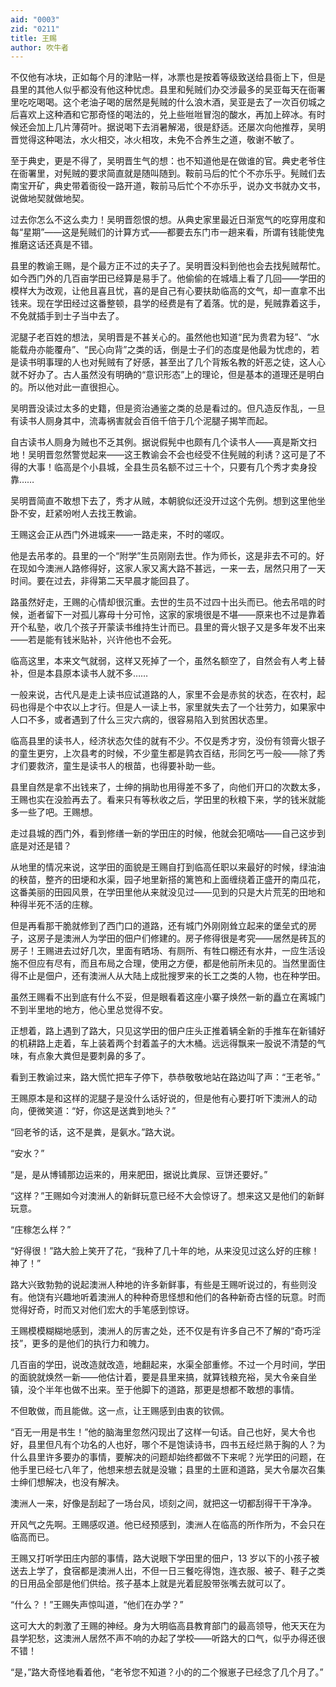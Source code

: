 ```yaml
---
aid: "0003"
zid: "0211"
title: 王赐
author: 吹牛者
---
```


不仅他有冰块，正如每个月的津贴一样，冰票也是按着等级致送给县衙上下，但是县里的其他人似乎都没有他这种忧虑。县里和髡贼们办交涉最多的吴亚每天在衙署里吃吃喝喝。这个老油子喝的居然是髡贼的什么浪木酒，吴亚是去了一次百仞城之后喜欢上这种酒和它那奇怪的喝法的，兑上些咝咝冒泡的酸水，再加上碎冰。有时候还会加上几片薄荷叶。据说喝下去消暑解渴，很是舒适。还屡次向他推荐，吴明晋觉得这种喝法，水火相交，冰火相攻，未免不合养生之道，敬谢不敏了。

至于典史，更是不得了，吴明晋生气的想：也不知道他是在做谁的官。典史老爷住在衙署里，对髡贼的要求简直就是随叫随到。鞍前马后的忙个不亦乐乎。髡贼们去南宝开矿，典史带着衙役一路开道，鞍前马后忙个不亦乐乎，说办文书就办文书，说做地契就做地契。

过去你怎么不这么卖力！吴明晋怨恨的想。从典史家里最近日渐宽气的吃穿用度和每“星期”——这是髡贼们的计算方式——都要去东门市一趟来看，所谓有钱能使鬼推磨这话还真是不错。

县里的教谕王赐，是个最方正不过的夫子了。吴明晋没料到他也会去找髡贼帮忙。如今西门外的几百亩学田已经算是易手了。他偷偷的在城墙上看了几回——学田的模样大为改观，让他且喜且忧，喜的是自己有心要扶助临高的文气，却一直拿不出钱来。现在学田经过这番整顿，县学的经费是有了着落。忧的是，髡贼靠着这手，不免就插手到士子当中去了。

泥腿子老百姓的想法，吴明晋是不甚关心的。虽然他也知道“民为贵君为轻”、“水能载舟亦能覆舟”、“民心向背”之类的话，倒是士子们的态度是他最为忧虑的，若是读书明事理的人也对髡贼有了好感，甚至出了几个背叛名教的奸恶之徒，这人心就不好办了。古人虽然没有明确的“意识形态”上的理论，但是基本的道理还是明白的。所以他对此一直很担心。

吴明晋没读过太多的史籍，但是资治通鉴之类的总是看过的。但凡造反作乱，一旦有读书人厕身其中，流毒祸害就会百倍千倍于几个泥腿子揭竿而起。

自古读书人厕身为贼也不乏其例。据说假髡中也颇有几个读书人——真是斯文扫地！吴明晋忽然警觉起来——这王教谕会不会也经受不住髡贼的利诱？这可是了不得的大事！临高是个小县城，全县生员名额不过三十个，只要有几个秀才卖身投靠……

吴明晋简直不敢想下去了，秀才从贼，本朝貌似还没开过这个先例。想到这里他坐卧不安，赶紧吩咐人去找王教谕。

王赐这会正从西门外进城来——一路走来，不时的嗟叹。

他是去吊孝的。县里的一个“附学”生员刚刚去世。作为师长，这是非去不可的。好在现如今澳洲人路修得好，这家人家又离大路不甚远，一来一去，居然只用了一天时间。要在过去，非得第二天早晨才能回县了。

路虽然好走，王赐的心情却很沉重。去世的生员不过四十出头而已。他去吊唁的时候，逝者留下一对孤儿寡母十分可怜，这家的家境很是不堪——原来也不过是靠着开个私塾，收几个孩子开蒙读书维持生计而已。县里的膏火银子又是多年发不出来——若是能有钱米贴补，兴许他也不会死。

临高这里，本来文气就弱，这样又死掉了一个，虽然名额空了，自然会有人考上替补，但是本县原本读书人就不多……

一般来说，古代凡是走上读书应试道路的人，家里不会是赤贫的状态，在农村，起码也得是个中农以上才行。但是人一读上书，家里就失去了一个壮劳力，如果家中人口不多，或者遇到了什么三灾六病的，很容易陷入到贫困状态里。

临高县里的读书人，经济状态欠佳的就有不少。不仅是秀才穷，没份有领膏火银子的童生更穷，上次县考的时候，不少童生都是鹑衣百结，形同乞丐一般——除了秀才们要救济，童生是读书人的根苗，也得要补助一些。

县里自然是拿不出钱来了，士绅的捐助也用得差不多了，向他们开口的次数太多，王赐也实在没脸再去了。看来只有等秋收之后，学田里的秋粮下来，学的钱米就能多一些了吧。王赐想。

走过县城的西门外，看到修缮一新的学田庄的时候，他就会犯嘀咕——自己这步到底是对还是错？

从地里的情况来说，这学田的面貌是王赐自打到临高任职以来最好的时候，绿油油的秧苗，整齐的田埂和水渠，园子地里新搭的篱笆和上面缠绕着正盛开的南瓜花，这番美丽的田园风景，在学田里他从来就没见过——见到的只是大片荒芜的田地和种得半死不活的庄稼。

但是再看那干脆就修到了西门口的道路，还有城门外刚刚耸立起来的堡垒式的房子，这房子是澳洲人为学田的佃户们修建的。房子修得很是考究——居然是砖瓦的房子！王赐进去过好几次，里面有晒场、有厕所、有牲口棚还有水井，一应生活设施不但应有尽有，而且布局之合理，使用之方便，都是他前所未见的。当然里面住得不止是佃户，还有澳洲人从大陆上成批搜罗来的长工之类的人物，也在种学田。

虽然王赐看不出到底有什么不妥，但是眼看着这座小寨子焕然一新的矗立在离城门不到半里地的地方，他心里总觉得不安。

正想着，路上遇到了路大，只见这学田的佃户庄头正推着辆全新的手推车在新铺好的机耕路上走着，车上装着两个封着盖子的大木桶。远远得飘来一股说不清楚的气味，有点象大粪但是要刺鼻的多了。

看到王教谕过来，路大慌忙把车子停下，恭恭敬敬地站在路边叫了声：“王老爷。”

王赐原本是和这样的泥腿子是没什么话好说的，但是他有心要打听下澳洲人的动向，便微笑道：“好，你这是送粪到地头？”

“回老爷的话，这不是粪，是氨水。”路大说。

“安水？”

“是，是从博铺那边运来的，用来肥田，据说比粪尿、豆饼还要好。”

“这样？”王赐如今对澳洲人的新鲜玩意已经不大会惊讶了。想来这又是他们的新鲜玩意。

“庄稼怎么样？”

“好得很！”路大脸上笑开了花，“我种了几十年的地，从来没见过这么好的庄稼！神了！”

路大兴致勃勃的说起澳洲人种地的许多新鲜事，有些是王赐听说过的，有些则没有。他饶有兴趣地听着澳洲人的种种奇思怪想和他们的各种新奇古怪的玩意。时而觉得好奇，时而又对他们宏大的手笔感到惊讶。

王赐模模糊糊地感到，澳洲人的厉害之处，还不仅是有许多自己不了解的“奇巧淫技”，更多的是他们的执行力和魄力。

几百亩的学田，说改造就改造，地翻起来，水渠全部重修。不过一个月时间，学田的面貌就焕然一新——他估计着，要是县里来搞，就算钱粮充裕，吴大令亲自坐镇，没个半年也做不出来。至于他脚下的道路，那更是想都不敢想的事情。

不但敢做，而且能做。这一点，让王赐感到由衷的钦佩。

“百无一用是书生！”他的脑海里忽然闪现出了这样一句话。自己也好，吴大令也好，县里但凡有个功名的人也好，哪个不是饱读诗书，四书五经烂熟于胸的人？为什么县里许多要办的事情，要解决的问题却始终都做不下来呢？光学田的问题，在他手里已经七八年了，他想来想去就是没辙；县里的土匪和道路，吴大令屡次召集士绅们想解决，也没有解决。

澳洲人一来，好像是刮起了一场台风，顷刻之间，就把这一切都刮得干干净净。

开风气之先啊。王赐感叹道。他已经预感到，澳洲人在临高的所作所为，不会只在临高而已。

王赐又打听学田庄内部的事情，路大说眼下学田里的佃户，13 岁以下的小孩子被送去上学了，食宿都是澳洲人出，不但一日三餐吃得饱，连衣服、被子、鞋子之类的日用品全部是他们供给。孩子基本上就是光着屁股带张嘴去就可以了。

“什么？！”王赐失声惊叫道，“他们在办学？”

这可大大的刺激了王赐的神经。身为大明临高县教育部门的最高领导，他天天在为县学犯愁，这澳洲人居然不声不响的办起了学校——听路大的口气，似乎办得还很不错！

“是，”路大奇怪地看着他，“老爷您不知道？小的的二个猴崽子已经念了几个月了。”
